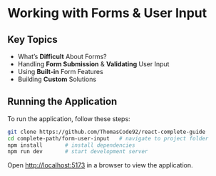 # Working with Forms & User Input

## Key Topics

- What’s **Difficult** About Forms?
- Handling **Form Submission** & **Validating** User Input
- Using **Built-in** Form Features
- Building **Custom** Solutions

## Running the Application

To run the application, follow these steps:

```bash
git clone https://github.com/ThomasCode92/react-complete-guide
cd complete-path/form-user-input   # navigate to project folder
npm install       # install dependencies
npm run dev       # start development server
```

Open [http://localhost:5173](http://localhost:5173) in a browser to view the application.
